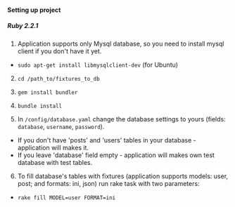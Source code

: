 #### Setting up project
##### Ruby 2.2.1

1. Application supports only Mysql database, so you need to install mysql client
if you don't have it yet.
  - `sudo apt-get install libmysqlclient-dev`  (for Ubuntu)

2. `cd /path_to/fixtures_to_db`

3. `gem install bundler`

4. `bundle install`

5. In `/config/database.yaml` change the database settings to yours (fields: `database`, `username`, `password`).
  - If you don't have 'posts' and 'users' tables in your database - application will makes it.
  - If you leave 'database' field empty - application will makes own test database with test tables.

6. To fill database's tables with fixtures (application supports models: user, post; and formats: ini, json)
run rake task with two parameters:
  - `rake fill MODEL=user FORMAT=ini`
